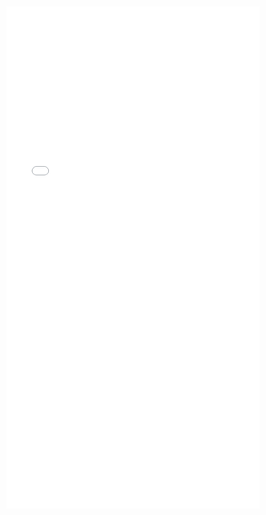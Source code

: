 <iframe src="/_includes/survey.html" style="overflow:hidden;height:1000px;width:100%" height="1000" width="100%" frameborder="0" marginheight="0" marginwidth="0">Loading&#8230;</iframe>
